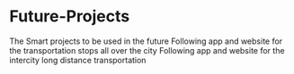 # Future-Projects
The Smart projects to be used in the future
Following app and website for  the transportation stops all over the city
Following app and website for the intercity long distance transportation
